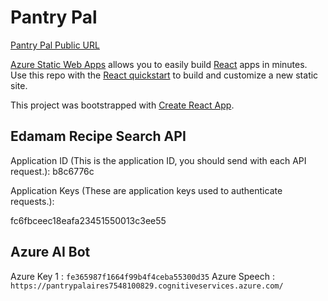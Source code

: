 # Pantry Pal

[Pantry Pal Public URL](https://victorious-forest-0287dbc10.4.azurestaticapps.net)

[Azure Static Web Apps](https://docs.microsoft.com/azure/static-web-apps/overview) allows you to easily build [React](https://reactjs.org/) apps in minutes. Use this repo with the [React quickstart](https://docs.microsoft.com/azure/static-web-apps/getting-started?tabs=react) to build and customize a new static site.

This project was bootstrapped with [Create React App](https://github.com/facebook/create-react-app).

## Edamam Recipe Search API

Application ID (This is the application ID, you should send with each API request.):
b8c6776c

Application Keys (These are application keys used to authenticate requests.):

fc6fbceec18eafa23451550013c3ee55	

## Azure AI Bot

Azure Key 1 : ```fe365987f1664f99b4f4ceba55300d35```
Azure Speech : ```https://pantrypalaires7548100829.cognitiveservices.azure.com/```
